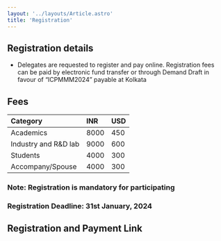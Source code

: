 ```yaml
---
layout: '../layouts/Article.astro'
title: 'Registration'
---
```


## Registration details

- Delegates are requested to register and pay online. Registration fees
  can be paid by electronic fund transfer or through Demand Draft in
  favour of “ICPMMM2024” payable at Kolkata

## Fees

| Category             | INR  | USD |
| :------------------- | :--- | :-- |
| Academics            | 8000 | 450 |
| Industry and R&D lab | 9000 | 600 |
| Students             | 4000 | 300 |
| Accompany/Spouse     | 4000 | 300 |

### Note: Registration is mandatory for participating

### Registration Deadline: 31st January, 2024

## Registration and Payment Link
